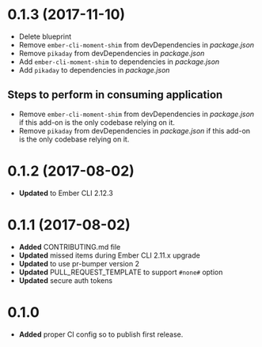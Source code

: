 # 0.1.3 (2017-11-10)
* Delete blueprint
* Remove `ember-cli-moment-shim` from devDependencies in _package.json_
* Remove `pikaday` from devDependencies in _package.json_
* Add `ember-cli-moment-shim` to dependencies in _package.json_
* Add `pikaday` to dependencies in _package.json_

## Steps to perform in consuming application

* Remove `ember-cli-moment-shim` from devDependencies in _package.json_ if this add-on is the only codebase relying on it.
* Remove `pikaday` from devDependencies in _package.json_ if this add-on is the only codebase relying on it.

# 0.1.2 (2017-08-02)
* **Updated** to Ember CLI 2.12.3


# 0.1.1 (2017-08-02)
* **Added** CONTRIBUTING.md file
* **Updated** missed items during Ember CLI 2.11.x upgrade
* **Updated** to use pr-bumper version 2
* **Updated** PULL_REQUEST_TEMPLATE to support `#none#` option
* **Updated** secure auth tokens


# 0.1.0

* **Added** proper CI config so to publish first release.


